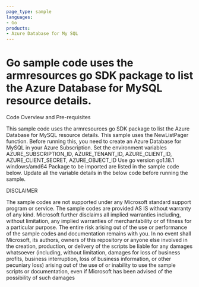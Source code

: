 ```yaml
---
page_type: sample
languages:
- Go
products:
- Azure Database for My SQL
---
```



# Go sample code uses the armresources go SDK package to list the Azure Database for MySQL resource details.



Code Overview and Pre-requisites

 This sample code uses the armresources go SDK package to list the Azure Database for MySQL resource details.
 This sample uses the NewListPager function.
 Before running this, you need to create an Azure Database for MySQL in your Azure Subscription.
 Set the environment variables AZURE_SUBSCRIPTION_ID, AZURE_TENANT_ID, AZURE_CLIENT_ID, AZURE_CLIENT_SECRET, AZURE_OBJECT_ID
 Use go version go1.18.1 windows/amd64
 Package to be imported are listed in the sample code below.
 Update all the variable details in the below code before running the sample.


DISCLAIMER

The sample codes are not supported under any Microsoft standard support program or service. The sample codes are provided AS IS without warranty of any kind. Microsoft further disclaims all implied warranties including, without limitation, any implied warranties of merchantability or of fitness for a particular purpose. The entire risk arising out of the use or performance of the sample codes and documentation remains with you. In no event shall Microsoft, its authors, owners of this repository or anyone else involved in the creation, production, or delivery of the scripts be liable for any damages whatsoever (including, without limitation, damages for loss of business profits, business interruption, loss of business information, or other pecuniary loss) arising out of the use of or inability to use the sample scripts or documentation, even if Microsoft has been advised of the possibility of such damages 
